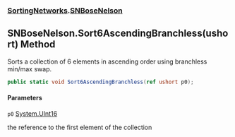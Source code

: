 ### [SortingNetworks](SortingNetworks.md 'SortingNetworks').[SNBoseNelson](SortingNetworks.SNBoseNelson.md 'SortingNetworks.SNBoseNelson')

## SNBoseNelson.Sort6AscendingBranchless(ushort) Method

Sorts a collection of 6 elements in ascending order using branchless min/max swap.

```csharp
public static void Sort6AscendingBranchless(ref ushort p0);
```
#### Parameters

<a name='SortingNetworks.SNBoseNelson.Sort6AscendingBranchless(ushort).p0'></a>

`p0` [System.UInt16](https://docs.microsoft.com/en-us/dotnet/api/System.UInt16 'System.UInt16')

the reference to the first element of the collection